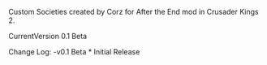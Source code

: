 Custom Societies created by Corz for After the End mod in Crusader Kings 2.

CurrentVersion 0.1 Beta

Change Log:
	-v0.1 Beta
		* Initial Release
